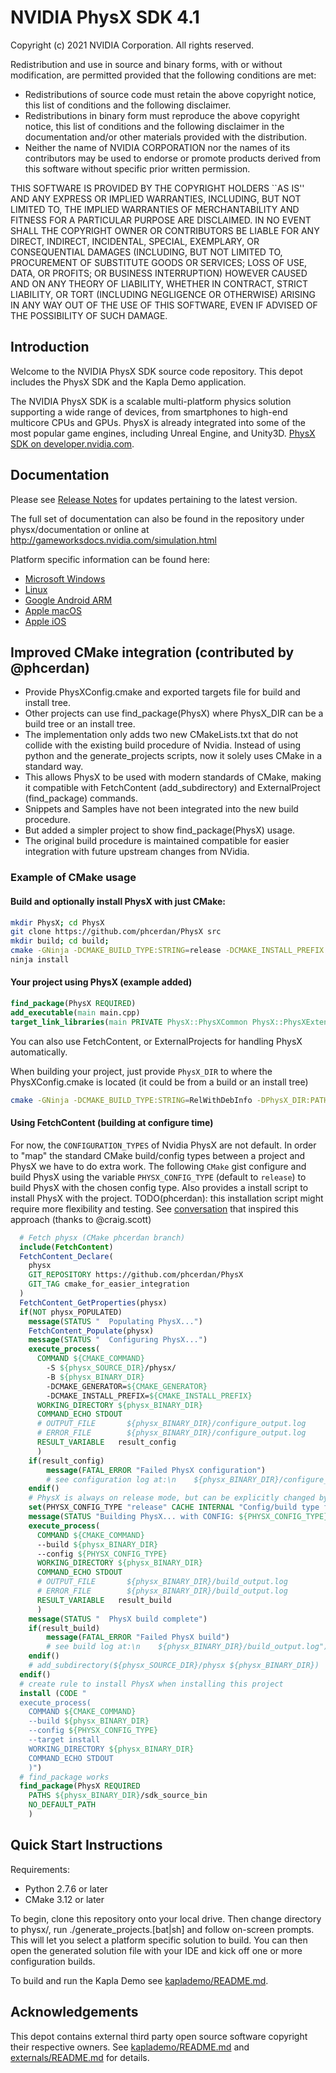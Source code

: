 # NVIDIA PhysX SDK 4.1

Copyright (c) 2021 NVIDIA Corporation. All rights reserved.

Redistribution and use in source and binary forms, with or without
modification, are permitted provided that the following conditions
are met:
 * Redistributions of source code must retain the above copyright
   notice, this list of conditions and the following disclaimer.
 * Redistributions in binary form must reproduce the above copyright
   notice, this list of conditions and the following disclaimer in the
   documentation and/or other materials provided with the distribution.
 * Neither the name of NVIDIA CORPORATION nor the names of its
   contributors may be used to endorse or promote products derived
   from this software without specific prior written permission.

THIS SOFTWARE IS PROVIDED BY THE COPYRIGHT HOLDERS ``AS IS'' AND ANY
EXPRESS OR IMPLIED WARRANTIES, INCLUDING, BUT NOT LIMITED TO, THE
IMPLIED WARRANTIES OF MERCHANTABILITY AND FITNESS FOR A PARTICULAR
PURPOSE ARE DISCLAIMED.  IN NO EVENT SHALL THE COPYRIGHT OWNER OR
CONTRIBUTORS BE LIABLE FOR ANY DIRECT, INDIRECT, INCIDENTAL, SPECIAL,
EXEMPLARY, OR CONSEQUENTIAL DAMAGES (INCLUDING, BUT NOT LIMITED TO,
PROCUREMENT OF SUBSTITUTE GOODS OR SERVICES; LOSS OF USE, DATA, OR
PROFITS; OR BUSINESS INTERRUPTION) HOWEVER CAUSED AND ON ANY THEORY
OF LIABILITY, WHETHER IN CONTRACT, STRICT LIABILITY, OR TORT
(INCLUDING NEGLIGENCE OR OTHERWISE) ARISING IN ANY WAY OUT OF THE USE
OF THIS SOFTWARE, EVEN IF ADVISED OF THE POSSIBILITY OF SUCH DAMAGE.

## Introduction

Welcome to the NVIDIA PhysX SDK source code repository. This depot includes the PhysX SDK and the Kapla Demo application.

The NVIDIA PhysX SDK is a scalable multi-platform physics solution supporting a wide range of devices, from smartphones to high-end multicore CPUs and GPUs. PhysX is already integrated into some of the most popular game engines, including Unreal Engine, and Unity3D. [PhysX SDK on developer.nvidia.com](https://developer.nvidia.com/physx-sdk).

## Documentation

Please see [Release Notes](http://gameworksdocs.nvidia.com/PhysX/4.1/release_notes.html) for updates pertaining to the latest version.

The full set of documentation can also be found in the repository under physx/documentation or online at http://gameworksdocs.nvidia.com/simulation.html 

Platform specific information can be found here:
* [Microsoft Windows](http://gameworksdocs.nvidia.com/PhysX/4.1/documentation/platformreadme/windows/readme_windows.html)
* [Linux](http://gameworksdocs.nvidia.com/PhysX/4.1/documentation/platformreadme/linux/readme_linux.html)
* [Google Android ARM](http://gameworksdocs.nvidia.com/PhysX/4.1/documentation/platformreadme/android/readme_android.html)
* [Apple macOS](http://gameworksdocs.nvidia.com/PhysX/4.1/documentation/platformreadme/mac/readme_mac.html)
* [Apple iOS](http://gameworksdocs.nvidia.com/PhysX/4.1/documentation/platformreadme/ios/readme_ios.html)

## Improved CMake integration (contributed by @phcerdan)
- Provide PhysXConfig.cmake and exported targets file for build and install tree.
- Other projects can use find_package(PhysX) where PhysX_DIR can be a build tree or an install tree.
- The implementation only adds two new CMakeLists.txt that do not collide with
 the existing build procedure of Nvidia. Instead of using python and the generate_projects scripts, now it solely uses CMake in a standard way.
- This allows PhysX to be used with modern standards of CMake, making it compatible
   with FetchContent (add_subdirectory) and ExternalProject (find_package) commands.
- Snippets and Samples have not been integrated into the new build procedure.
- But added a simpler project to show find_package(PhysX) usage.
- The original build procedure is maintained compatible for easier integration with future upstream changes from NVidia.

### Example of CMake usage

#### Build and optionally install PhysX with just CMake:
```bash
mkdir PhysX; cd PhysX
git clone https://github.com/phcerdan/PhysX src
mkdir build; cd build;
cmake -GNinja -DCMAKE_BUILD_TYPE:STRING=release -DCMAKE_INSTALL_PREFIX:PATH=/tmp/physx ../src
ninja install
```

#### Your project using PhysX (example added)

```cmake
find_package(PhysX REQUIRED)
add_executable(main main.cpp)
target_link_libraries(main PRIVATE PhysX::PhysXCommon PhysX::PhysXExtensions)
```

You can also use FetchContent, or ExternalProjects for handling PhysX automatically.

When building your project, just provide `PhysX_DIR` to where the PhysXConfig.cmake is located (it could be from a build or an install tree)
```bash
cmake -GNinja -DCMAKE_BUILD_TYPE:STRING=RelWithDebInfo -DPhysX_DIR:PATH=/tmp/physx/PhysX/bin/cmake/physx ../src
```

#### Using FetchContent (building at configure time)

For now, the `CONFIGURATION_TYPES` of Nvidia PhysX are not default.
In order to "map" the standard CMake build/config types between a project and PhysX
we have to do extra work.
The following `CMake` gist configure and build PhysX using the variable `PHYSX_CONFIG_TYPE` (default to `release`)
to build PhysX with the chosen config type.
Also provides a install script to install PhysX with the project.
TODO(phcerdan): this installation script might require more flexibility and testing.
See [conversation](https://discourse.cmake.org/t/mapping-cmake-build-type-and-cmake-configuration-types-between-project-subdirectories/192/2)
that inspired this approach (thanks to @craig.scott)

```cmake
  # Fetch physx (CMake phcerdan branch)
  include(FetchContent)
  FetchContent_Declare(
    physx
    GIT_REPOSITORY https://github.com/phcerdan/PhysX
    GIT_TAG cmake_for_easier_integration
  )
  FetchContent_GetProperties(physx)
  if(NOT physx_POPULATED)
    message(STATUS "  Populating PhysX...")
    FetchContent_Populate(physx)
    message(STATUS "  Configuring PhysX...")
    execute_process(
      COMMAND ${CMAKE_COMMAND}
        -S ${physx_SOURCE_DIR}/physx/
        -B ${physx_BINARY_DIR}
        -DCMAKE_GENERATOR=${CMAKE_GENERATOR}
        -DCMAKE_INSTALL_PREFIX=${CMAKE_INSTALL_PREFIX}
      WORKING_DIRECTORY ${physx_BINARY_DIR}
      COMMAND_ECHO STDOUT
      # OUTPUT_FILE       ${physx_BINARY_DIR}/configure_output.log
      # ERROR_FILE        ${physx_BINARY_DIR}/configure_output.log
      RESULT_VARIABLE   result_config
      )
    if(result_config)
        message(FATAL_ERROR "Failed PhysX configuration")
        # see configuration log at:\n    ${physx_BINARY_DIR}/configure_output.log")
    endif()
    # PhysX is always on release mode, but can be explicitly changed by user:
    set(PHYSX_CONFIG_TYPE "release" CACHE INTERNAL "Config/build type for PhysX")
    message(STATUS "Building PhysX... with CONFIG: ${PHYSX_CONFIG_TYPE}")
    execute_process(
      COMMAND ${CMAKE_COMMAND}
      --build ${physx_BINARY_DIR}
      --config ${PHYSX_CONFIG_TYPE}
      WORKING_DIRECTORY ${physx_BINARY_DIR}
      COMMAND_ECHO STDOUT
      # OUTPUT_FILE       ${physx_BINARY_DIR}/build_output.log
      # ERROR_FILE        ${physx_BINARY_DIR}/build_output.log
      RESULT_VARIABLE   result_build
      )
    message(STATUS "  PhysX build complete")
    if(result_build)
        message(FATAL_ERROR "Failed PhysX build")
        # see build log at:\n    ${physx_BINARY_DIR}/build_output.log")
    endif()
    # add_subdirectory(${physx_SOURCE_DIR}/physx ${physx_BINARY_DIR})
  endif()
  # create rule to install PhysX when installing this project
  install (CODE "
  execute_process(
    COMMAND ${CMAKE_COMMAND}
    --build ${physx_BINARY_DIR}
    --config ${PHYSX_CONFIG_TYPE}
    --target install
    WORKING_DIRECTORY ${physx_BINARY_DIR}
    COMMAND_ECHO STDOUT
    )")
  # find_package works
  find_package(PhysX REQUIRED
    PATHS ${physx_BINARY_DIR}/sdk_source_bin
    NO_DEFAULT_PATH
    )
```

## Quick Start Instructions

Requirements:
* Python 2.7.6 or later
* CMake 3.12 or later

To begin, clone this repository onto your local drive.  Then change directory to physx/, run ./generate_projects.[bat|sh] and follow on-screen prompts.  This will let you select a platform specific solution to build.  You can then open the generated solution file with your IDE and kick off one or more configuration builds.

To build and run the Kapla Demo see [kaplademo/README.md](kaplademo/README.md).

## Acknowledgements

This depot contains external third party open source software copyright their respective owners.  See [kaplademo/README.md](kaplademo/README.md) and [externals/README.md](externals/README.md) for details.
